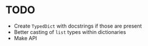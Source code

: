 # TODO

- Create `TypedDict` with docstrings if those are present
- Better casting of `list` types within dictionaries
- Make API